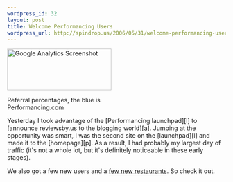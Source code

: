 ```yaml
--- 
wordpress_id: 32
layout: post
title: Welcome Performancing Users
wordpress_url: http://spindrop.us/2006/05/31/welcome-performancing-users
---
```

[l]: http://performancing.com/launchpad
[rbu]: http://reviewsby.us/
[p]: http://performancing.com/
[a]: http://performancing.com/node/2682

<div class="screenshot_thumb" style="width:240px">
	<a href="http://static.flickr.com/45/157125873_34dc285208_o.jpg" title="Zoom In"><img src="http://static.flickr.com/45/157125873_34dc285208_m.jpg" width="240" height="96" alt="Google Analytics Screenshot" /></a>
	<p class="caption">Referral percentages, the blue is Performancing.com</p>
</div>
Yesterday I took advantage of the [Performancing launchpad][l] to [announce reviewsby.us to the blogging world][a].  Jumping at the opportunity was smart, I was the second site on the [launchpad][l] and made it to the [homepage][p].  As a result, I had probably my largest day of traffic (it's not a whole lot, but it's definitely noticeable in these early stages).

We also got a few new users and a [few new restaurants][rbu].  So check it out.
